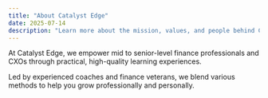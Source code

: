 ```yaml
---
title: "About Catalyst Edge"
date: 2025-07-14
description: "Learn more about the mission, values, and people behind Catalyst Edge."
---
```


At Catalyst Edge, we empower mid to senior-level finance professionals and CXOs through practical, high-quality learning experiences.

Led by experienced coaches and finance veterans, we blend various methods to help you grow professionally and personally.
